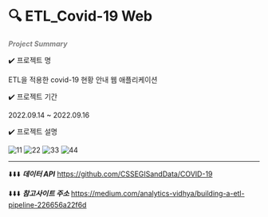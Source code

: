 # 🔍 ETL_Covid-19 Web

 <span style="color:gray">*__Project Summary__*</span>

✔️ 프로젝트 명

ETL을 적용한 covid-19 현황 안내 웹 애플리케이션

✔️ 프로젝트 기간

2022.09.14 ~ 2022.09.16

✔️ 프로젝트 설명






![11](https://user-images.githubusercontent.com/66711073/218301040-a31649f9-3810-469e-95e3-70617d7dc7e8.png)
![22](https://user-images.githubusercontent.com/66711073/218301041-61ff3a3c-3f20-4abd-ab54-b056ccd07611.png)
![33](https://user-images.githubusercontent.com/66711073/218301043-8f3b88a0-597e-4762-a687-3cd9042621e8.png)
![44](https://user-images.githubusercontent.com/66711073/218301036-62b7e97a-9f0c-4b7d-85d1-a400c68028ce.png)


-----

⬇️⬇️⬇️ ***데이터 API***
https://github.com/CSSEGISandData/COVID-19

⬇️⬇️⬇️ ***참고사이트 주소***
https://medium.com/analytics-vidhya/building-a-etl-pipeline-226656a22f6d

